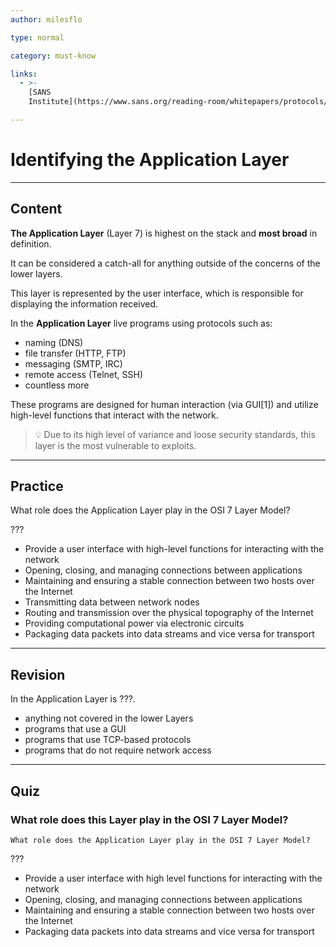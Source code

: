 ```yaml
---
author: milesflo

type: normal

category: must-know

links:
  - >-
    [SANS
    Institute](https://www.sans.org/reading-room/whitepapers/protocols/applying-osi-layer-network-model-information-security-1309){website}

---
```


# Identifying the Application Layer


---

## Content

**The Application Layer** (Layer 7) is highest on the stack and **most broad** in definition. 

It can be considered a catch-all for anything outside of the concerns of the lower layers.

This layer is represented by the user interface, which is responsible for displaying the information received.

In the **Application Layer** live programs using protocols such as:
- naming (DNS)
- file transfer (HTTP, FTP)
- messaging (SMTP, IRC)
- remote access (Telnet, SSH)
- countless more 

These programs are designed for human interaction (via GUI[1]) and utilize high-level functions that interact with the network.

> 💡 Due to its high level of variance and loose security standards, this layer is the most vulnerable to exploits.

---

## Practice

What role does the Application Layer play in the OSI 7 Layer Model?

???

- Provide a user interface with high-level functions for interacting with the network
- Opening, closing, and managing connections between applications
- Maintaining and ensuring a stable connection between two hosts over the Internet
- Transmitting data between network nodes
- Routing and transmission over the physical topography of the Internet
- Providing computational power via electronic circuits
- Packaging data packets into data streams and vice versa for transport

---

## Revision

In the Application Layer is ???.

- anything not covered in the lower Layers
- programs that use a GUI
- programs that use TCP-based protocols
- programs that do not require network access

---

## Quiz

### What role does this Layer play in the OSI 7 Layer Model?


```plain-text
What role does the Application Layer play in the OSI 7 Layer Model?
```

 ???

- Provide a user interface with high level functions for interacting with the network
- Opening, closing, and managing connections between applications
- Maintaining and ensuring a stable connection between two hosts over the Internet
- Packaging data packets into data streams and vice versa for transport
 
